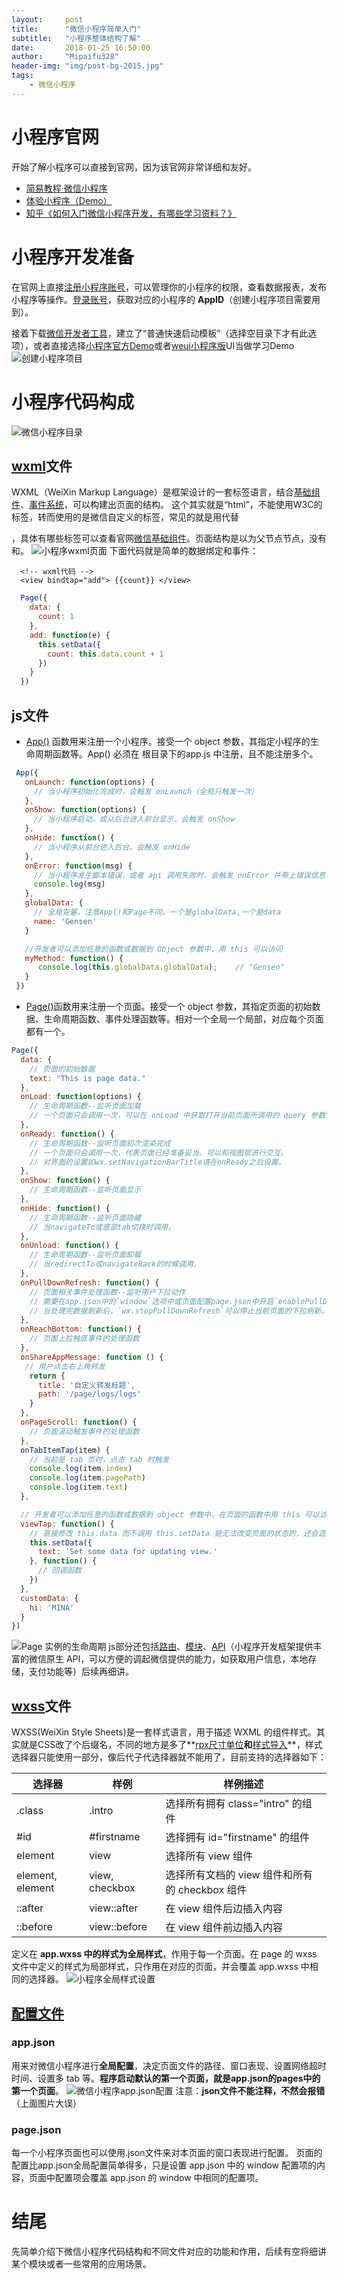```yaml
---
layout:     post
title:      "微信小程序简单入门"
subtitle:   "小程序整体结构了解"
date:       2018-01-25 16:50:00
author:     "Mipaifu328"
header-img: "img/post-bg-2015.jpg"
tags:
    - 微信小程序
---
```



# 小程序官网
开始了解小程序可以直接到官网，因为该官网非常详细和友好。
- [简易教程·微信小程序](https://mp.weixin.qq.com/debug/wxadoc/dev/)
- [体验小程序（Demo）](https://mp.weixin.qq.com/debug/wxadoc/dev/demo.html)
- [知乎《如何入门微信小程序开发，有哪些学习资料？》](https://www.zhihu.com/question/50907897)

# 小程序开发准备
在官网上直接[注册小程序账号](https://mp.weixin.qq.com/wxopen/waregister?action=step1)，可以管理你的小程序的权限，查看数据报表，发布小程序等操作。[登录账号](https://mp.weixin.qq.com/)，获取对应的小程序的 **AppID**（创建小程序项目需要用到）。

接着下载[微信开发者工具](https://mp.weixin.qq.com/debug/wxadoc/dev/devtools/download.html?t=2018119)，建立了“普通快速启动模板”（选择空目录下才有此选项），或者直接选择[小程序官方Demo](https://mp.weixin.qq.com/debug/wxadoc/dev/demo/demo.zip)或者[weui小程序版](https://github.com/Tencent/weui-wxss)UI当做学习Demo
![创建小程序项目](http://upload-images.jianshu.io/upload_images/10171700-15889a0f453ad173.png?imageMogr2/auto-orient/strip%7CimageView2/2/w/1240)

# 小程序代码构成
![微信小程序目录](http://upload-images.jianshu.io/upload_images/10171700-0eaf4f37ede475e2.png?imageMogr2/auto-orient/strip%7CimageView2/2/w/1240)
## [wxml](https://mp.weixin.qq.com/debug/wxadoc/dev/framework/view/wxml/)文件
WXML（WeiXin Markup Language）是框架设计的一套标签语言，结合[基础组件](https://mp.weixin.qq.com/debug/wxadoc/dev/component/)、[事件系统](https://mp.weixin.qq.com/debug/wxadoc/dev/framework/view/wxml/event.html)，可以构建出页面的结构。
这个其实就是“html”，不能使用W3C的标签，转而使用的是微信自定义的标签，常见的就是用<view>代替<div>，具体有哪些标签可以查看官网[微信基础组件](https://mp.weixin.qq.com/debug/wxadoc/dev/component/)。页面结构是以<page>为父节点节点，没有<html>和<body>。
![小程序wxml页面](http://upload-images.jianshu.io/upload_images/10171700-b984b7cc6cc16546.png?imageMogr2/auto-orient/strip%7CimageView2/2/w/1240)
下面代码就是简单的数据绑定和事件：
```
  <!-- wxml代码 -->
  <view bindtap="add"> {{count}} </view>
```
```javascript
  Page({
    data: {
      count: 1
    },
    add: function(e) {
      this.setData({
        count: this.data.count + 1
      })
    }
  })
```
## js文件
* [App()](https://mp.weixin.qq.com/debug/wxadoc/dev/framework/app-service/app.html) 函数用来注册一个小程序。接受一个 object 参数，其指定小程序的生命周期函数等。App() 必须在 根目录下的app.js 中注册，且不能注册多个。
 ```javascript
  App({
    onLaunch: function(options) {
      // 当小程序初始化完成时，会触发 onLaunch（全局只触发一次）
    },
    onShow: function(options) {
      // 当小程序启动，或从后台进入前台显示，会触发 onShow
    },
    onHide: function() {
      // 当小程序从前台进入后台，会触发 onHide
    },
    onError: function(msg) {
      // 当小程序发生脚本错误，或者 api 调用失败时，会触发 onError 并带上错误信息
      console.log(msg)
    },
    globalData: {
      // 全局变量，注意App()和Page不同，一个是globalData,一个是data
      name: 'Gensen'
    }

    //开发者可以添加任意的函数或数据到 Object 参数中，用 this 可以访问
    myMethod: function() {
       console.log(this.globalData.globalData);    // "Gensen"
    }
  })
```
* [Page()](https://mp.weixin.qq.com/debug/wxadoc/dev/framework/app-service/page.html)函数用来注册一个页面。接受一个 object 参数，其指定页面的初始数据、生命周期函数、事件处理函数等。相对一个全局一个局部，对应每个页面都有一个。

```javascript
Page({
  data: {
    // 页面的初始数据
    text: "This is page data."
  },
  onLoad: function(options) {
    // 生命周期函数--监听页面加载
    // 一个页面只会调用一次，可以在 onLoad 中获取打开当前页面所调用的 query 参数。
  },
  onReady: function() {
    // 生命周期函数--监听页面初次渲染完成
    // 一个页面只会调用一次，代表页面已经准备妥当，可以和视图层进行交互。
    // 对界面的设置如wx.setNavigationBarTitle请在onReady之后设置。
  },
  onShow: function() {
    // 生命周期函数--监听页面显示
  },
  onHide: function() {
    // 生命周期函数--监听页面隐藏
    // 当navigateTo或底部tab切换时调用。
  },
  onUnload: function() {
    // 生命周期函数--监听页面卸载
    // 当redirectTo或navigateBack的时候调用。
  },
  onPullDownRefresh: function() {
    // 页面相关事件处理函数--监听用户下拉动作
    // 需要在app.json中的`window`选项中或页面配置page.json中开启`enablePullDownRefresh`。
    // 当处理完数据刷新后，`wx.stopPullDownRefresh`可以停止当前页面的下拉刷新。
  },
  onReachBottom: function() {
    // 页面上拉触底事件的处理函数
  },
  onShareAppMessage: function () {
   // 用户点击右上角转发
    return {
      title: '自定义转发标题',
      path: '/page/logs/logs'
    }
  },
  onPageScroll: function() {
    // 页面滚动触发事件的处理函数
  },
  onTabItemTap(item) {
    // 当前是 tab 页时，点击 tab 时触发
    console.log(item.index)
    console.log(item.pagePath)
    console.log(item.text)
  },

  // 开发者可以添加任意的函数或数据到 object 参数中，在页面的函数中用 this 可以访问
  viewTap: function() {
    // 直接修改 this.data 而不调用 this.setData 是无法改变页面的状态的，还会造成数据不一致
    this.setData({
      text: 'Set some data for updating view.'
    }, function() {
      // 回调函数
    })
  },
  customData: {
    hi: 'MINA'
  }
})
```
![Page 实例的生命周期](http://upload-images.jianshu.io/upload_images/10171700-a6068d05c60e4e72.png?imageMogr2/auto-orient/strip%7CimageView2/2/w/1240)
js部分还包括[路由](https://mp.weixin.qq.com/debug/wxadoc/dev/framework/app-service/route.html)、[模块](https://mp.weixin.qq.com/debug/wxadoc/dev/framework/app-service/module.html)、[API](https://mp.weixin.qq.com/debug/wxadoc/dev/api/)（小程序开发框架提供丰富的微信原生 API，可以方便的调起微信提供的能力，如获取用户信息，本地存储，支付功能等）后续再细讲。
## [wxss](https://mp.weixin.qq.com/debug/wxadoc/dev/framework/view/wxss.html)文件
  WXSS(WeiXin Style Sheets)是一套样式语言，用于描述 WXML 的组件样式。其实就是CSS改了个后缀名，不同的地方是多了**[rpx尺寸单位](https://mp.weixin.qq.com/debug/wxadoc/dev/framework/view/wxss.html#尺寸单位)**和**[样式导入](https://mp.weixin.qq.com/debug/wxadoc/dev/framework/view/wxss.html#样式导入)**，样式选择器只能使用一部分，像后代子代选择器就不能用了，目前支持的选择器如下：

选择器  |  样例  |  样例描述
---|--|---|
.class  |  .intro  |  选择所有拥有 class="intro" 的组件
#id  |  #firstname  |  选择拥有 id="firstname" 的组件
element  |  view  |  选择所有 view 组件
element, element  |  view, checkbox  |  选择所有文档的 view 组件和所有的 checkbox 组件
::after  |  view::after  |  在 view 组件后边插入内容
::before  |  view::before  |  在 view 组件前边插入内容

定义在 **app.wxss 中的样式为全局样式**，作用于每一个页面。在 page 的 wxss 文件中定义的样式为局部样式，只作用在对应的页面，并会覆盖 app.wxss 中相同的选择器。
![小程序全局样式设置](http://upload-images.jianshu.io/upload_images/10171700-ace012b21e59be6b.png?imageMogr2/auto-orient/strip%7CimageView2/2/w/1240)

## [配置文件](https://mp.weixin.qq.com/debug/wxadoc/dev/framework/config.html)
### app.json
用来对微信小程序进行**全局配置**，决定页面文件的路径、窗口表现、设置网络超时时间、设置多 tab 等。**程序启动默认的第一个页面，就是app.json的pages中的第一个页面**。
![微信小程序app.json配置](http://upload-images.jianshu.io/upload_images/10171700-05838ee7d729509f.png?imageMogr2/auto-orient/strip%7CimageView2/2/w/1240)
注意：**json文件不能注释，不然会报错**（上面图片大误）

### page.json
每一个小程序页面也可以使用.json文件来对本页面的窗口表现进行配置。 页面的配置比app.json全局配置简单得多，只是设置 app.json 中的 window 配置项的内容，页面中配置项会覆盖 app.json 的 window 中相同的配置项。

# 结尾
先简单介绍下微信小程序代码结构和不同文件对应的功能和作用，后续有空将细讲某个模块或者一些常用的应用场景。
